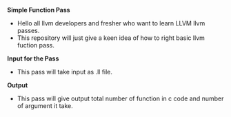 **Simple Function Pass**
- Hello all llvm developers and fresher who want to learn LLVM llvm passes.
- This repository will just give a keen idea of how to right basic llvm fuction pass.

**Input for the Pass**
- This pass will take input as .ll file.

**Output**
- This pass will give output total number of function in c code and number of argument it take.

